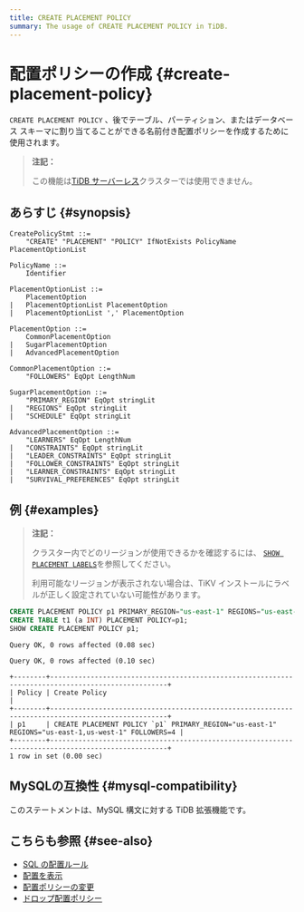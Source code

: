 ```yaml
---
title: CREATE PLACEMENT POLICY
summary: The usage of CREATE PLACEMENT POLICY in TiDB.
---
```


# 配置ポリシーの作成 {#create-placement-policy}

`CREATE PLACEMENT POLICY` 、後でテーブル、パーティション、またはデータベース スキーマに割り当てることができる名前付き配置ポリシーを作成するために使用されます。

> **注記：**
>
> この機能は[TiDB サーバーレス](https://docs.pingcap.com/tidbcloud/select-cluster-tier#tidb-serverless)クラスターでは使用できません。

## あらすじ {#synopsis}

```ebnf+diagram
CreatePolicyStmt ::=
    "CREATE" "PLACEMENT" "POLICY" IfNotExists PolicyName PlacementOptionList

PolicyName ::=
    Identifier

PlacementOptionList ::=
    PlacementOption
|   PlacementOptionList PlacementOption
|   PlacementOptionList ',' PlacementOption

PlacementOption ::=
    CommonPlacementOption
|   SugarPlacementOption
|   AdvancedPlacementOption

CommonPlacementOption ::=
    "FOLLOWERS" EqOpt LengthNum

SugarPlacementOption ::=
    "PRIMARY_REGION" EqOpt stringLit
|   "REGIONS" EqOpt stringLit
|   "SCHEDULE" EqOpt stringLit

AdvancedPlacementOption ::=
    "LEARNERS" EqOpt LengthNum
|   "CONSTRAINTS" EqOpt stringLit
|   "LEADER_CONSTRAINTS" EqOpt stringLit
|   "FOLLOWER_CONSTRAINTS" EqOpt stringLit
|   "LEARNER_CONSTRAINTS" EqOpt stringLit
|   "SURVIVAL_PREFERENCES" EqOpt stringLit
```

## 例 {#examples}

> **注記：**
>
> クラスター内でどのリージョンが使用できるかを確認するには、 [`SHOW PLACEMENT LABELS`](/sql-statements/sql-statement-show-placement-labels.md)を参照してください。
>
> 利用可能なリージョンが表示されない場合は、TiKV インストールにラベルが正しく設定されていない可能性があります。

```sql
CREATE PLACEMENT POLICY p1 PRIMARY_REGION="us-east-1" REGIONS="us-east-1,us-west-1" FOLLOWERS=4;
CREATE TABLE t1 (a INT) PLACEMENT POLICY=p1;
SHOW CREATE PLACEMENT POLICY p1;
```

    Query OK, 0 rows affected (0.08 sec)

    Query OK, 0 rows affected (0.10 sec)

    +--------+---------------------------------------------------------------------------------------------------+
    | Policy | Create Policy                                                                                     |
    +--------+---------------------------------------------------------------------------------------------------+
    | p1     | CREATE PLACEMENT POLICY `p1` PRIMARY_REGION="us-east-1" REGIONS="us-east-1,us-west-1" FOLLOWERS=4 |
    +--------+---------------------------------------------------------------------------------------------------+
    1 row in set (0.00 sec)

## MySQLの互換性 {#mysql-compatibility}

このステートメントは、MySQL 構文に対する TiDB 拡張機能です。

## こちらも参照 {#see-also}

-   [SQL の配置ルール](/placement-rules-in-sql.md)
-   [配置を表示](/sql-statements/sql-statement-show-placement.md)
-   [配置ポリシーの変更](/sql-statements/sql-statement-alter-placement-policy.md)
-   [ドロップ配置ポリシー](/sql-statements/sql-statement-drop-placement-policy.md)
